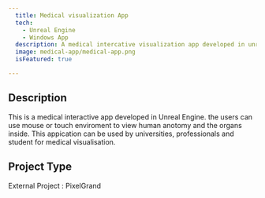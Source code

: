 ```yaml
---
  title: Medical visualization App
  tech:
    - Unreal Engine
    - Windows App
  description: A medical intercative visualization app developed in unreal engine.
  image: medical-app/medical-app.png
  isFeatured: true

---
```


## Description

This is a medical interactive app developed in Unreal Engine. the users can use mouse or touch enviroment to view human anotomy and the organs inside. This appication can be used by universities, professionals and student for medical visualisation.
##  Project Type

External Project :  PixelGrand
